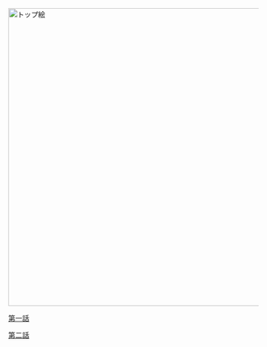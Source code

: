 
<img src="content://media/external/downloads/1000001080" alt="トップ絵" width="600">


[第一話](episode1.md)

[第二話](episode2.md)
